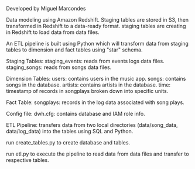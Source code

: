 Developed by Miguel Marcondes

Data modeling using Amazon Redshift. Staging tables are stored in S3, then transformed in Redshift to a data-ready format.
staging tables are creating in Redshift to load data from data files.

An ETL pipeline is built using Python which will transform data from staging tables to dimension and fact tables using "star" schema.

Staging Tables:
staging_events: reads from events logs data files.
staging_songs: reads from songs data files.

Dimension Tables:
users: contains users in the music app.
songs: contains songs in the database.
artists: contains artists in the database.
time: timestamp of records in songplays broken down into specific units.

Fact Table:
songplays: records in the log data associated with song plays.

Config file:
dwh.cfg: contains database and IAM role info.

ETL Pipeline:
transfers data from two local directories (data/song_data, data/log_data) into the tables using SQL and Python.

run create_tables.py to create database and tables.

run etl.py to execute the pipeline to read data from data files and transfer to respective tables.
